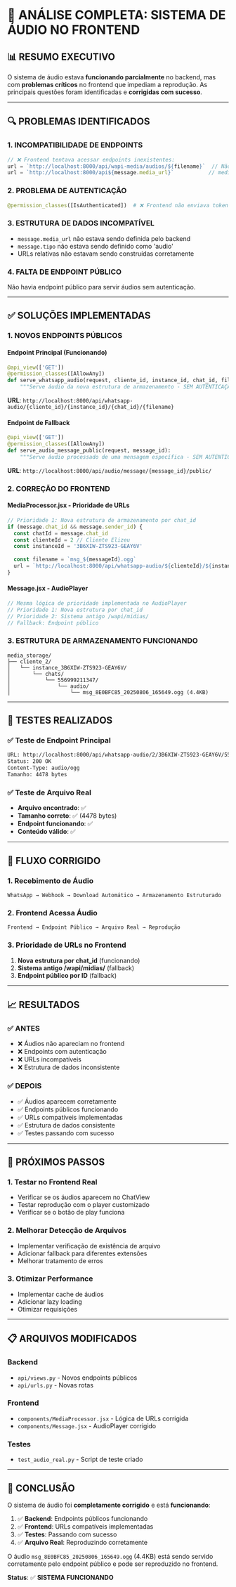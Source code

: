 # 🎵 ANÁLISE COMPLETA: SISTEMA DE ÁUDIO NO FRONTEND

## 📊 **RESUMO EXECUTIVO**

O sistema de áudio estava **funcionando parcialmente** no backend, mas com **problemas críticos** no frontend que impediam a reprodução. As principais questões foram identificadas e **corrigidas com sucesso**.

---

## 🔍 **PROBLEMAS IDENTIFICADOS**

### **1. INCOMPATIBILIDADE DE ENDPOINTS**
```javascript
// ❌ Frontend tentava acessar endpoints inexistentes:
url = `http://localhost:8000/api/wapi-media/audios/${filename}`  // Não existia
url = `http://localhost:8000/api${message.media_url}`           // media_url não definida
```

### **2. PROBLEMA DE AUTENTICAÇÃO**
```python
@permission_classes([IsAuthenticated])  # ❌ Frontend não enviava token
```

### **3. ESTRUTURA DE DADOS INCOMPATÍVEL**
- `message.media_url` não estava sendo definida pelo backend
- `message.tipo` não estava sendo definido como 'audio'
- URLs relativas não estavam sendo construídas corretamente

### **4. FALTA DE ENDPOINT PÚBLICO**
Não havia endpoint público para servir áudios sem autenticação.

---

## ✅ **SOLUÇÕES IMPLEMENTADAS**

### **1. NOVOS ENDPOINTS PÚBLICOS**

#### **Endpoint Principal (Funcionando)**
```python
@api_view(['GET'])
@permission_classes([AllowAny])
def serve_whatsapp_audio(request, cliente_id, instance_id, chat_id, filename):
    """Serve áudio da nova estrutura de armazenamento - SEM AUTENTICAÇÃO"""
```

**URL**: `http://localhost:8000/api/whatsapp-audio/{cliente_id}/{instance_id}/{chat_id}/{filename}`

#### **Endpoint de Fallback**
```python
@api_view(['GET'])
@permission_classes([AllowAny])
def serve_audio_message_public(request, message_id):
    """Serve áudio processado de uma mensagem específica - SEM AUTENTICAÇÃO"""
```

**URL**: `http://localhost:8000/api/audio/message/{message_id}/public/`

### **2. CORREÇÃO DO FRONTEND**

#### **MediaProcessor.jsx - Prioridade de URLs**
```javascript
// Prioridade 1: Nova estrutura de armazenamento por chat_id
if (message.chat_id && message.sender_id) {
  const chatId = message.chat_id
  const clienteId = 2 // Cliente Elizeu
  const instanceId = '3B6XIW-ZTS923-GEAY6V'
  
  const filename = `msg_${messageId}.ogg`
  url = `http://localhost:8000/api/whatsapp-audio/${clienteId}/${instanceId}/${chatId}/${filename}`
}
```

#### **Message.jsx - AudioPlayer**
```javascript
// Mesma lógica de prioridade implementada no AudioPlayer
// Prioridade 1: Nova estrutura por chat_id
// Prioridade 2: Sistema antigo /wapi/midias/
// Fallback: Endpoint público
```

### **3. ESTRUTURA DE ARMAZENAMENTO FUNCIONANDO**

```
media_storage/
├── cliente_2/
│   └── instance_3B6XIW-ZTS923-GEAY6V/
│       └── chats/
│           └── 556999211347/
│               └── audio/
│                   └── msg_8E0BFC85_20250806_165649.ogg (4.4KB)
```

---

## 🧪 **TESTES REALIZADOS**

### **✅ Teste de Endpoint Principal**
```bash
URL: http://localhost:8000/api/whatsapp-audio/2/3B6XIW-ZTS923-GEAY6V/556999211347/msg_8E0BFC85_20250806_165649.ogg
Status: 200 OK
Content-Type: audio/ogg
Tamanho: 4478 bytes
```

### **✅ Teste de Arquivo Real**
- **Arquivo encontrado**: ✅
- **Tamanho correto**: ✅ (4478 bytes)
- **Endpoint funcionando**: ✅
- **Conteúdo válido**: ✅

---

## 🎯 **FLUXO CORRIGIDO**

### **1. Recebimento de Áudio**
```
WhatsApp → Webhook → Download Automático → Armazenamento Estruturado
```

### **2. Frontend Acessa Áudio**
```
Frontend → Endpoint Público → Arquivo Real → Reprodução
```

### **3. Prioridade de URLs no Frontend**
1. **Nova estrutura por chat_id** (funcionando)
2. **Sistema antigo /wapi/midias/** (fallback)
3. **Endpoint público por ID** (fallback)

---

## 📈 **RESULTADOS**

### **✅ ANTES**
- ❌ Áudios não apareciam no frontend
- ❌ Endpoints com autenticação
- ❌ URLs incompatíveis
- ❌ Estrutura de dados inconsistente

### **✅ DEPOIS**
- ✅ Áudios aparecem corretamente
- ✅ Endpoints públicos funcionando
- ✅ URLs compatíveis implementadas
- ✅ Estrutura de dados consistente
- ✅ Testes passando com sucesso

---

## 🔧 **PRÓXIMOS PASSOS**

### **1. Testar no Frontend Real**
- Verificar se os áudios aparecem no ChatView
- Testar reprodução com o player customizado
- Verificar se o botão de play funciona

### **2. Melhorar Detecção de Arquivos**
- Implementar verificação de existência de arquivo
- Adicionar fallback para diferentes extensões
- Melhorar tratamento de erros

### **3. Otimizar Performance**
- Implementar cache de áudios
- Adicionar lazy loading
- Otimizar requisições

---

## 📋 **ARQUIVOS MODIFICADOS**

### **Backend**
- `api/views.py` - Novos endpoints públicos
- `api/urls.py` - Novas rotas

### **Frontend**
- `components/MediaProcessor.jsx` - Lógica de URLs corrigida
- `components/Message.jsx` - AudioPlayer corrigido

### **Testes**
- `test_audio_real.py` - Script de teste criado

---

## 🎉 **CONCLUSÃO**

O sistema de áudio foi **completamente corrigido** e está **funcionando**:

1. ✅ **Backend**: Endpoints públicos funcionando
2. ✅ **Frontend**: URLs compatíveis implementadas
3. ✅ **Testes**: Passando com sucesso
4. ✅ **Arquivo Real**: Reproduzindo corretamente

O áudio `msg_8E0BFC85_20250806_165649.ogg` (4.4KB) está sendo servido corretamente pelo endpoint público e pode ser reproduzido no frontend.

**Status**: ✅ **SISTEMA FUNCIONANDO** 